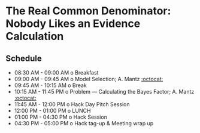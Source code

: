 # The Real Common Denominator: Nobody Likes an Evidence Calculation

## Schedule

 * 08:30 AM - 09:00 AM  o  Breakfast
 * 09:00 AM - 09:45 AM  o  Model Selection; A. Mantz [:octocat:](https://github.com/abmantz)
 * 09:45 AM - 10:15 AM  o  Break
 * 10:15 AM - 11:45 PM  o  Problem — Calculating the Bayes Factor; A. Mantz [:octocat:](https://github.com/abmantz)
 * 11:45 AM - 12:00 PM  o  Hack Day Pitch Session
 * 12:00 PM - 01:00 PM  o  LUNCH
 * 01:00 PM - 04:30 PM  o  Hack Session
 * 04:30 PM - 05:00 PM  o  Hack tag-up & Meeting wrap up

